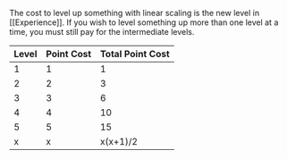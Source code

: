 The cost to level up something with linear scaling is the new level in [[Experience]]. If you wish to level something up more than one level at a time, you must still pay for the intermediate levels.

|Level|Point Cost|Total Point Cost|
|-|-|-|
|1|1|1|
|2|2|3|
|3|3|6|
|4|4|10|
|5|5|15|
|x|x|x(x+1)/2|
